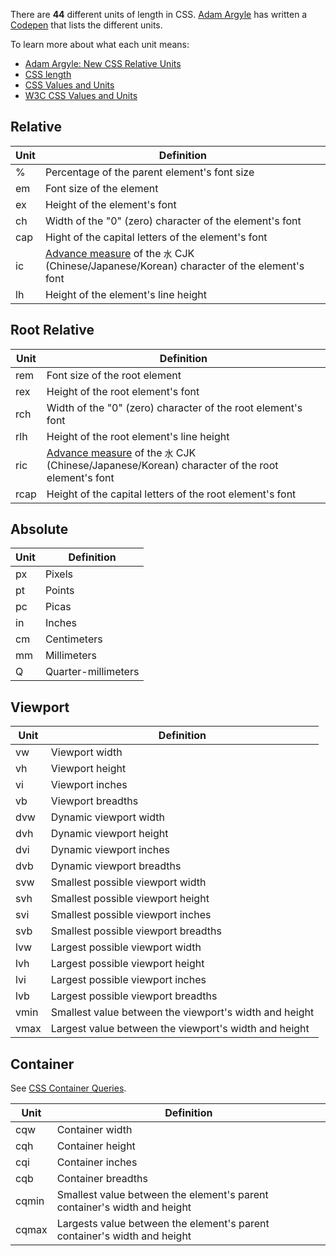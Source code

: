 There are **44** different units of length in CSS. [Adam Argyle](https://nerdy.dev/) has written a [Codepen](https://codepen.io/argyleink/pen/oNxbNzy) that lists the different units.

To learn more about what each unit means:
- [Adam Argyle: New CSS Relative Units](https://nerdy.dev/new-relative-units-ric-rex-rlh-and-rch)
- [CSS length](https://developer.mozilla.org/en-US/docs/Web/CSS/length)
- [CSS Values and Units](https://developer.mozilla.org/en-US/docs/Web/CSS/CSS_Values_and_Units)
- [W3C CSS Values and Units](https://www.w3.org/TR/css-values-4)

## Relative

| Unit | Definition |
|------|------------|
| % | Percentage of the parent element's font size |
| em | Font size of the element |
| ex | Height of the element's font |
| ch | Width of the "0" (zero) character of the element's font |
| cap | Hight of the capital letters of the element's font |
| ic | [Advance measure](https://developer.mozilla.org/en-US/docs/Glossary/Advance_measure) of the `水` CJK (Chinese/Japanese/Korean) character of the element's font |
| lh | Height of the element's line height |

## Root Relative

| Unit | Definition |
|------|------------|
| rem | Font size of the root element |
| rex | Height of the root element's font |
| rch | Width of the "0" (zero) character of the root element's font |
| rlh | Height of the root element's line height |
| ric | [Advance measure](https://developer.mozilla.org/en-US/docs/Glossary/Advance_measure) of the `水` CJK (Chinese/Japanese/Korean) character of the root element's font |
| rcap | Height of the capital letters of the root element's font |

## Absolute

| Unit | Definition |
|------|------------|
| px | Pixels |
| pt | Points |
| pc | Picas |
| in | Inches |
| cm | Centimeters |
| mm | Millimeters |
| Q | Quarter-millimeters |

## Viewport

| Unit | Definition |
|------|------------|
| vw | Viewport width |
| vh | Viewport height |
| vi | Viewport inches |
| vb | Viewport breadths |
| dvw | Dynamic viewport width |
| dvh | Dynamic viewport height |
| dvi | Dynamic viewport inches |
| dvb | Dynamic viewport breadths |
| svw | Smallest possible viewport width |
| svh | Smallest possible viewport height |
| svi | Smallest possible viewport inches |
| svb | Smallest possible viewport breadths |
| lvw | Largest possible viewport width |
| lvh | Largest possible viewport height |
| lvi | Largest possible viewport inches |
| lvb | Largest possible viewport breadths |
| vmin | Smallest value between the viewport's width and height |
| vmax | Largest value between the viewport's width and height |

## Container

See [CSS Container Queries](https://developer.mozilla.org/en-US/docs/Web/CSS/CSS_Container_Queries).

| Unit | Definition |
|------|------------|
| cqw | Container width |
| cqh | Container height |
| cqi | Container inches |
| cqb | Container breadths |
| cqmin | Smallest value between the element's parent container's width and height |
| cqmax | Largests value between the element's parent container's width and height |
